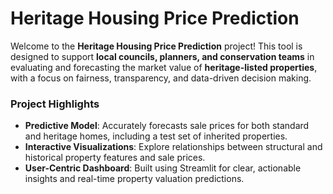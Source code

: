 # Heritage Housing Price Prediction

Welcome to the **Heritage Housing Price Prediction** project! This tool is designed to support **local councils, planners, and conservation teams** in evaluating and forecasting the market value of **heritage-listed properties**, with a focus on fairness, transparency, and data-driven decision making.

### Project Highlights

- **Predictive Model**: Accurately forecasts sale prices for both standard and heritage homes, including a test set of inherited properties.
- **Interactive Visualizations**: Explore relationships between structural and historical property features and sale prices.
- **User-Centric Dashboard**: Built using Streamlit for clear, actionable insights and real-time property valuation predictions.

